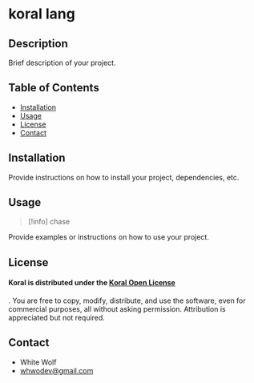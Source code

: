 # koral lang

## Description

Brief description of your project.

## Table of Contents

- [Installation](#installation)
- [Usage](#usage)
- [License](#license)
- [Contact](#contact)

## Installation

Provide instructions on how to install your project, dependencies, etc.

## Usage

> [!info]
> chase

Provide examples or instructions on how to use your project.

## License

#### Koral is distributed under the <a target="_blank" href="https://koral-open-lisense.netlify.app">Koral Open License</a>
. You are free to copy, modify, distribute, and use the software, even for commercial purposes, all without asking permission. Attribution is appreciated but not required. 

## Contact

- White Wolf
- whwodev@gmail.com
